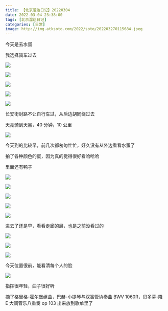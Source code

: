 ```yaml
---
title: 【北京溜达日记】20220304
date: 2022-03-04 23:38:00
tags: [北京溜达日记]
categories: [日常]
image: http://img.atksoto.com/2022/soto/202203270115684.jpeg
---
```


今天是去水蛋

我选择骑车过去

![](./bj20220304/202203270111201.jpeg)

![](./bj20220304/202203270111119.jpeg)

![](./bj20220304/202203270111230.jpeg)

![](./bj20220304/202203270111359.jpeg)

![](./bj20220304/202203270112705.jpeg)

长安街封路不让自行车过，从后边胡同绕过去

天亮骑到天黑，40 分钟，10 公里

![](./bj20220304/202203270112074.jpeg)

今天到的比较早，前几次都匆匆忙忙，好久没有从外边看看水蛋了

拍了各种颜色的蛋，因为真的觉得很好看哈哈哈

里面还有鸭子

![](./bj20220304/202203270113878.jpeg)

![](./bj20220304/202203270113472.jpeg)

![](./bj20220304/202203270114122.jpeg)

![](./bj20220304/202203270114289.jpeg)

![](./bj20220304/202203270114426.jpeg)

进去了还是早，看看走廊的展，也是之前没看过的

![](./bj20220304/202203270114463.jpeg)

![](./bj20220304/202203270114710.jpeg)

![](./bj20220304/202203270115740.jpeg)

今天位置很前，能看清每个人的脸

![](./bj20220304/202203270115684.jpeg)

指挥很年轻，曲子很好听

摘了格里格-霍尔堡组曲，巴赫-小提琴与双簧管协奏曲 BWV 1060R，贝多芬-降 E 大调管乐八重奏 op 103 出来放到歌单里了
